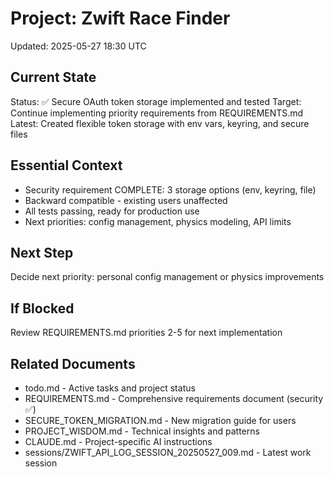 # Project: Zwift Race Finder
Updated: 2025-05-27 18:30 UTC

## Current State
Status: ✅ Secure OAuth token storage implemented and tested
Target: Continue implementing priority requirements from REQUIREMENTS.md
Latest: Created flexible token storage with env vars, keyring, and secure files

## Essential Context
- Security requirement COMPLETE: 3 storage options (env, keyring, file)
- Backward compatible - existing users unaffected
- All tests passing, ready for production use
- Next priorities: config management, physics modeling, API limits

## Next Step
Decide next priority: personal config management or physics improvements

## If Blocked
Review REQUIREMENTS.md priorities 2-5 for next implementation

## Related Documents
- todo.md - Active tasks and project status
- REQUIREMENTS.md - Comprehensive requirements document (security ✅)
- SECURE_TOKEN_MIGRATION.md - New migration guide for users
- PROJECT_WISDOM.md - Technical insights and patterns
- CLAUDE.md - Project-specific AI instructions
- sessions/ZWIFT_API_LOG_SESSION_20250527_009.md - Latest work session